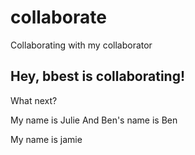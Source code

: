 # collaborate
Collaborating with my collaborator

## Hey, bbest is collaborating!

What next?

My name is Julie
And Ben's name is Ben

My name is jamie